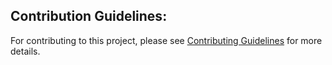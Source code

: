## Contribution Guidelines:
For contributing to this project, please see [Contributing Guidelines](CONTRIBUTING.md) for more details.